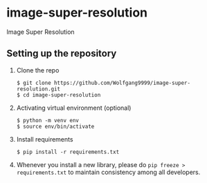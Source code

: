 # image-super-resolution
Image Super Resolution

## Setting up the repository

1. Clone the repo
   ```
   $ git clone https://github.com/Wolfgang9999/image-super-resolution.git
   $ cd image-super-resolution
   ```
2. Activating virtual environment (optional)
   ```
   $ python -m venv env
   $ source env/bin/activate
   ```
3. Install requirements
   ```
   $ pip install -r requirements.txt
   ```
4. Whenever you install a new library, please do ``` pip freeze > requirements.txt ``` to maintain consistency among all developers.